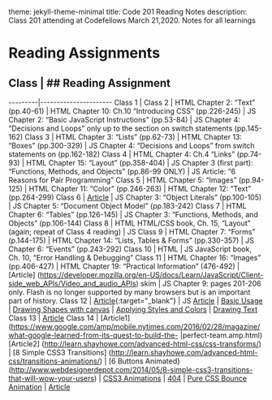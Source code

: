 theme: jekyll-theme-minimal
title: Code 201 Reading Notes
description: Class 201 attending at Codefellows March 21,2020. Notes for all learnings

# Reading  Assignments

## Class    | ## Reading Assignment
---------|----------------------
Class 1  |
Class 2  | HTML Chapter 2: “Text” (pp.40-61)
         | HTML Chapter 10: Ch.10 “Introducing CSS” (pp.226-245)
         | JS  Chapter 2: “Basic JavaScript Instructions” (pp.53-84)
         | JS  Chapter 4: “Decisions and Loops” only up to the section on switch statements (pp.145-162)
Class 3  | HTML Chapter 3: “Lists” (pp.62-73)
         | HTML Chapter 13: “Boxes” (pp.300-329)
         | JS  Chapter 4: “Decisions and Loops” from switch statements on (pp.162-182)
Class 4  | HTML   Chapter 4: Ch.4 “Links” (pp.74-93)
         | HTML Chapter 15: “Layout” (pp.358-404)
         | JS Chapter 3 (first part): “Functions, Methods, and Objects” (pp.86-99 ONLY)
         | JS Article: “6 Reasons for Pair Programming”
Class 5  | HTML Chapter 5: “Images” (pp.94-125)
         | HTML Chapter 11: “Color” (pp.246-263)
         | HTML Chapter 12: “Text” (pp.264-299)
Class 6  | [Article](http://simpleprogrammer.com/2013/07/15/understanding-the-problem-domain-is-the-hardest-part-of-programming)
         | JS Chapter 3: “Object Literals” (pp.100-105)
         | JS Chapter 5: “Document Object Model” (pp.183-242)
Class 7  | HTML Chapter 6: “Tables” (pp.126-145)
         | JS Chapter 3: “Functions, Methods, and Objects” (pp.106-144)
Class 8  | HTML HTML/CSS book, Ch. 15, “Layout” (again; repeat of Class 4 reading)
         | JS
Class 9  | HTML Chapter 7: “Forms” (p.144-175)
         | HTML Chapter 14: “Lists, Tables & Forms” (pp.330-357)
         | JS Chapter 6: “Events” (pp.243-292)
Class 10 | HTML
         | JS JavaScript book, Ch. 10, “Error Handling & Debugging”
Class 11 | HTML Chapter 16: “Images” (pp.406-427)
         | HTML Chapter 19: “Practical Information” (476-492)
         | [Article] (https://developer.mozilla.org/en-US/docs/Learn/JavaScript/Client-side_web_APIs/Video_and_audio_APIs)
 skim   | JS Chapter 9: pages 201-206 only. Flash is no longer supported by many browsers but is an important part of history.
Class 12 | [Article](https://www.webdesignerdepot.com/2013/11/easily-create-stunning-animated-charts-with-chart-js/){:target="_blank"} 
         | JS [Article](http://www.chartjs.org/docs/)
         | [Basic Usage](https://developer.mozilla.org/en-US/docs/Web/API/Canvas_API/Tutorial/Basic_usage)
         | [Drawing Shapes with canvas](https://developer.mozilla.org/en-US/docs/Web/API/Canvas_API/Tutorial/Drawing_shapes)
         | [Applying Styles and Colors](https://developer.mozilla.org/en-US/docs/Web/API/Canvas_API/Tutorial/Applying_styles_and_colors)
         | [Drawing Text](https://developer.mozilla.org/en-US/docs/Web/API/Canvas_API/Tutorial/Drawing_text)
Class 13 | [Article](http://diveinto.html5doctor.com/storage.html)
Class 14 | [Article1](https://www.google.com/amp/mobile.nytimes.com/2016/02/28/magazine/what-google-learned-from-its-quest-to-build-the-          |perfect-team.amp.html)
          [Article2] (http://learn.shayhowe.com/advanced-html-css/css-transforms/)
         | [8 Simple CSS3 Transitions] (http://learn.shayhowe.com/advanced-html-css/transitions-animations/)
         | [6 Buttons Animated}(http://www.webdesignerdepot.com/2014/05/8-simple-css3-transitions-that-will-wow-your-users)
         | [CSS3 Animations](http://codepen.io/retyui/pen/ByoaXV)
         | [404](http://codepen.io/kieranfivestars/pen/MYdQxX)
         | [Pure CSS Bounce Animation](http://codepen.io/dp_lewis/pen/gCfBv)
         | [Article](https://www.google.com/amp/mobile.nytimes.com/2016/02/28/magazine/what-google-learned-from-its-quest-to-build-the-|perfect-team.amp.html)

